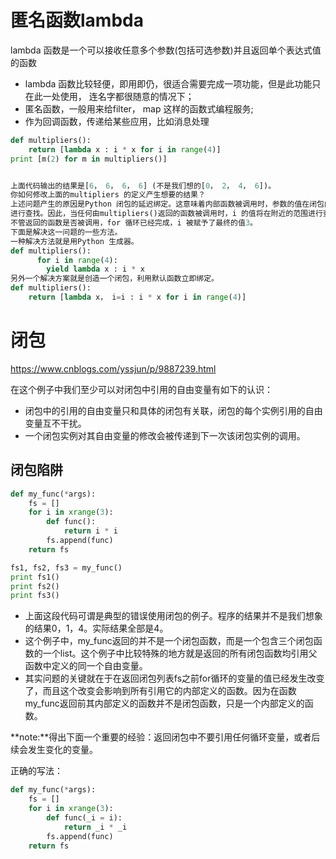 # 匿名函数lambda

lambda 函数是一个可以接收任意多个参数(包括可选参数)并且返回单个表达式值的函数

* lambda 函数比较轻便，即用即仍，很适合需要完成一项功能，但是此功能只在此一处使用，
  连名字都很随意的情况下；
* 匿名函数，一般用来给filter， map 这样的函数式编程服务;
* 作为回调函数，传递给某些应用，比如消息处理

```python
def multipliers():
    return [lambda x : i * x for i in range(4)]
print [m(2) for m in multipliers()]


上面代码输出的结果是[6， 6， 6， 6] (不是我们想的[0， 2， 4， 6])。
你如何修改上面的multipliers 的定义产生想要的结果？
上述问题产生的原因是Python 闭包的延迟绑定。这意味着内部函数被调用时，参数的值在闭包内
进行查找。因此，当任何由multipliers()返回的函数被调用时，i 的值将在附近的范围进行查找。那时，
不管返回的函数是否被调用，for 循环已经完成，i 被赋予了最终的值3。         
下面是解决这一问题的一些方法。
一种解决方法就是用Python 生成器。
def multipliers():
	  for i in range(4): 
  	    yield lambda x : i * x
另外一个解决方案就是创造一个闭包，利用默认函数立即绑定。
def multipliers():
	return [lambda x， i=i : i * x for i in range(4)]
```

# 闭包

https://www.cnblogs.com/yssjun/p/9887239.html

在这个例子中我们至少可以对闭包中引用的自由变量有如下的认识：

- 闭包中的引用的自由变量只和具体的闭包有关联，闭包的每个实例引用的自由变量互不干扰。
- 一个闭包实例对其自由变量的修改会被传递到下一次该闭包实例的调用。

## 闭包陷阱

```python
def my_func(*args):
    fs = []
    for i in xrange(3):
        def func():
            return i * i
        fs.append(func)
    return fs

fs1, fs2, fs3 = my_func()
print fs1()
print fs2()
print fs3()
```

* 上面这段代码可谓是典型的错误使用闭包的例子。程序的结果并不是我们想象的结果0，1，4。实际结果全部是4。
* 这个例子中，my_func返回的并不是一个闭包函数，而是一个包含三个闭包函数的一个list。这个例子中比较特殊的地方就是返回的所有闭包函数均引用父函数中定义的同一个自由变量。
* 其实问题的关键就在于在返回闭包列表fs之前for循环的变量的值已经发生改变了，而且这个改变会影响到所有引用它的内部定义的函数。因为在函数my_func返回前其内部定义的函数并不是闭包函数，只是一个内部定义的函数。

**note:**得出下面一个重要的经验：返回闭包中不要引用任何循环变量，或者后续会发生变化的变量。

正确的写法：

```python
def my_func(*args):
    fs = []
    for i in xrange(3):
        def func(_i = i):
            return _i * _i
        fs.append(func)
    return fs
```

